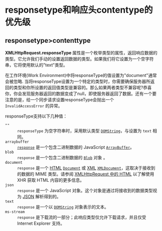 # responsetype和响应头contentype的优先级
## responsetype>contenttype
<article id="wikiArticle">
  <p><strong>XMLHttpRequest.responseType&nbsp;</strong>属性是一个枚举类型的属性，返回响应数据的类型。它允许我们手动的设置返回数据的类型。如果我们将它设置为一个空字符串，它将使用默认的"text"类型。</p>
  <p>在工作环境(Work Environment)中将responseType的值设置为"document"通常会被忽略. 当将responseType设置为一个特定的类型时，你需要确保服务器所返回的类型和你所设置的返回值类型是兼容的。那么如果两者类型不兼容呢?恭喜你，你会发现服务器返回的数据变成了null，即使服务器返回了数据。还有一个要注意的是，给一个同步请求设置responseType会抛出一个<code>InvalidAccessError</code>&nbsp;的异常。</p>
  <p>responseType支持以下几种值：</p>
  <dl>
  <dt><code>""</code></dt>
  <dd><code>responseType</code> 为空字符串时，采用默认类型 <a href="/zh-CN/docs/Web/API/DOMString"><code>DOMString</code></a>，与设置为 <code>text</code> 相同。</dd>
  <dt><code>arraybuffer</code></dt>
  <dd><a href="/zh-CN/docs/Web/API/XMLHttpRequest/response"><code>response</code></a> 是一个包含二进制数据的 JavaScript <a href="/zh-CN/docs/Web/JavaScript/Reference/Global_Objects/ArrayBuffer"><code>ArrayBuffer</code></a>。</dd>
  <dt><code>blob</code></dt>
  <dd><code>response</code> 是一个包含二进制数据的 <a href="/zh-CN/docs/Web/API/Blob"><code>Blob</code></a> 对象 。</dd>
  <dt><code>document</code></dt>
  <dd><code>response</code> 是一个 <a href="/zh-CN/docs/Glossary/HTML">HTML</a> <a href="/zh-CN/docs/Web/API/Document"><code>Document</code></a> 或 <a href="/zh-CN/docs/Glossary/XML">XML</a> <a href="/zh-CN/docs/Web/API/XMLDocument"><code>XMLDocument</code></a>，这取决于接收到的数据的 MIME 类型。请参阅 <a href="/zh-CN/docs/Web/API/XMLHttpRequest/HTML_in_XMLHttpRequest">XMLHttpRequest 中的 HTML</a> 以了解使用 XHR 获取 HTML 内容的更多信息。</dd>
  <dt><code>json</code></dt>
  <dd><code>response</code> 是一个 JavaScript 对象。这个对象是通过将接收到的数据类型视为 <a href="/zh-CN/docs/Glossary/JSON">JSON</a> 解析得到的。</dd>
  <dt><code>text</code></dt>
  <dd><code>response</code> 是一个以 <a href="/zh-CN/docs/Web/API/DOMString"><code>DOMString</code></a> 对象表示的文本。</dd>
  <dt><code>ms-stream</code> <span class="icon-only-inline" title="This API has not been standardized."><i class="icon-warning-sign"> </i></span></dt>
  <dd><code>response</code> 是下载流的一部分；此响应类型仅允许下载请求，并且仅受 Internet Explorer 支持。</dd>
  </dl>
</article>
